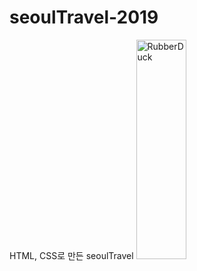 # seoulTravel-2019
HTML, CSS로 만든 seoulTravel
<img src="https://user-images.githubusercontent.com/51257552/103607725-f1f6c900-4f5c-11eb-8057-abb27d49ac5d.png" width="40%" height="30%" title="px(픽셀) 크기 설정" alt="RubberDuck"></img>
